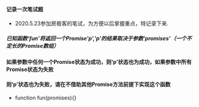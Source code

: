 #### 记录一次笔试题
- 2020.5.23参加房极客的笔试，为方便以后掌握重点，特记录下来.
##### 已知函数‘fun’将返回一个Promise'p','p'的结果取决于参数‘promises’（一个不定长的Promise数组）
#### 如果参数中任何一个Promise状态为成功，则‘p’状态也为成功，如果参数中所有Promise状态为失败
#### 则‘p’状态也为失败，请在不借助其他Promise方法前提下实现这个函数
- function fun(promises){}